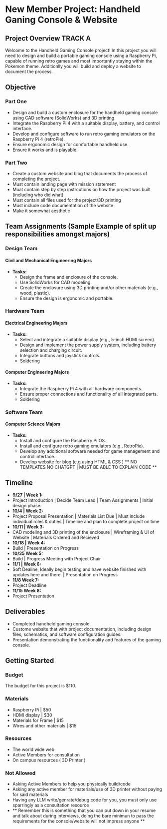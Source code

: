 # New Member Project: Handheld Ganing Console & Website 

## Project Overview **TRACK A**

Welcome to the Handheld Gaming Console project! In this project you will need to design and build a portable gaming console using a Raspberry Pi, capable of running retro games and most importantly staying within the Pokemon theme. Additionlly you will build and deploy a website to document the process. 

## Objective

### Part One
- Design and build a custom enclosure for the handheld gaming console using CAD software (SolidWorks) and 3D printing.
- Integrate the Raspberry Pi 4 with a suitable display, battery, and control interface.
- Develop and configure software to run retro gaming emulators on the Raspberry Pi 4 (retroPie).
- Ensure ergonomic design for comfortable handheld use.
- Ensure it works and is playable. 

### Part Two
- Create a custom website and blog that documents the process of completing the project. 
- Must contain landing page with mission statement
- Muat contain step by step instrcutions on how the project was built (including who did what)
- Must contain all files used for the project/3D printing
- Must include code documentation of the website
- Make it somewhat aesthetic 

## Team Assignments (Sample Example of split up responsibilities amongst majors)

### Design Team

#### Civil and Mechanical Engineering Majors
- **Tasks:**
  - Design the frame and enclosure of the console.
  - Use SolidWorks for CAD modeling.
  - Create the enclosure using 3D printing and/or other materials (e.g., wood, plastic).
  - Ensure the design is ergonomic and portable.

### Hardware Team

#### Electrical Engineering Majors 
- **Tasks:**
  - Select and integrate a suitable display (e.g., 5-inch HDMI screen).
  - Design and implement the power supply system, including battery selection and charging circuit.
  - Integrate buttons and joystick controls.
  - Soldering

#### Computer Engineering Majors
- **Tasks:**
  - Integrate the Raspberry Pi 4 with all hardware components.
  - Ensure proper connections and functionality of all integrated parts.
  - Soldering

### Software Team

#### Computer Science Majors
- **Tasks:**
  - Install and configure the Raspberry Pi OS.
  - Install and configure retro gaming emulators (e.g., RetroPie).
  - Develop any additional software needed for game management and control interface.
  - Develop website for blog (e.g using HTML & CSS ) ** NO TEMPLATES NO CHATGPT | MUST BE ABLE TO EXPLAIN CODE **

## Timeline

- **9/27 | Week 1:**
- Project Introduction | Decide Team Lead | Team Assignments | Initial design phase.
- **10/4 | Week 2:**
- Project Proposal Presentation | Materials List Due | Must include individual roles & duties | Timeline and plan to complete project on time
- **10/11 | Week 3:**
- CAD modeling and 3D printing of the enclosure | Wireframing & UI of Website | Materials Ordered and Recieved
- **10/18 | Week 4:**
- Build | Presentation on Progress
- **10/25 Week 5:**
- Build | Progress Meeting with Project Chair 
- **11/1 | Week 6:**
- Soft Dealine, Ideally begin testing and have website finished with updates here and there. | Presentation on Progress
- **11/8 Week 7:**
- Project Deadline
- **11/15 Week 8:**
- Project Presentation

## Deliverables

- Completed handheld gaming console.
- Custome website that with project documentation, including design files, schematics, and software configuration guides. 
- Presentation demonstrating the functionality and features of the gaming console.

## Getting Started

### Budget

The budget for this project is $110.

### Materials 

- Raspberry Pi  |  $50
- HDMI display  |  $30
- Materials for Frame | $15
- Wires and other materials | $15

### Resources

- The world wide web
- Active Members for consultation
- On campus resources ( 3D Printer )

### Not Allowed

- Asking Active Members to help you physically build/code
- Asking any active member for materials/use of 3D printer without paying for said materials
- Having any LLM write/genrate/debug code for you, you must only use sparringly as a consultation resource
- ** Remember this is something that you can put down in your resume and talk about during interviews, doing the bare minimun to pass the requirements for the console/website will not impress anyone **
